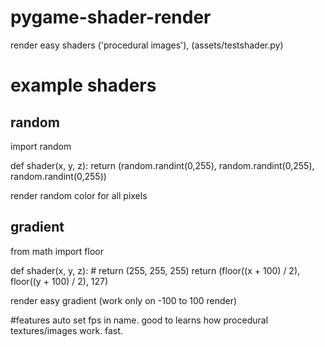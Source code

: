 # pygame-shader-render
render easy shaders ('procedural images'), (assets/testshader.py)

# example shaders
## random
import random

def shader(x, y, z):
    return (random.randint(0,255), random.randint(0,255), random.randint(0,255))

render random color for all pixels

## gradient
from math import floor

def shader(x, y, z):
    # return (255, 255, 255)
    return (floor((x  + 100) / 2), floor((y  + 100) / 2), 127)

render easy gradient (work only on -100 to 100 render)

#features
auto set fps in name.
good to learns how procedural textures/images work.
fast.
